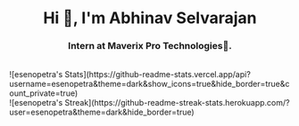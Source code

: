 <h1 align="center">Hi 👋, I'm Abhinav Selvarajan</h1>
<h3 align="center">Intern at Maverix Pro Technologies🌟.</h3>

<br>
![esenopetra's Stats](https://github-readme-stats.vercel.app/api?username=esenopetra&theme=dark&show_icons=true&hide_border=true&count_private=true)
<br>
![esenopetra's Streak](https://github-readme-streak-stats.herokuapp.com/?user=esenopetra&theme=dark&hide_border=true)
<br>



